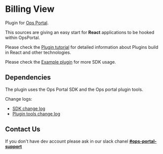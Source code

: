 # Billing View

Plugin for [Ops Portal](https://github.com/deliveryhero/dh-platform-ops-portal/blob/master/docs/ops-portal.md).

This sources are giving an easy start for **React** applications to be hooked within OpsPortal.

Please check the [Plugin tutorial](https://ops-portal-docs.deliveryhero.io/) for 
detailed information about Plugins build in React and other technologies.

Please check the [Example plugin](https://github.com/deliveryhero/dh-vt-ops-portal-hello-world-plugin) for more SDK usage. 

## Dependencies
The plugin uses the Ops Portal SDK and the Ops portal plugin tools.

Change logs:
- [SDK change log](https://github.com/deliveryhero/dh-platform-ops-portal/blob/master/js/opsportal/CHANGELOG.md)
- [Plugin tools change log](https://github.com/deliveryhero/dh-platform-ops-portal/blob/master/js/opsportal-plugin-tools/CHANGELOG.md)

## Contact Us
If you don't have dev account please ask in our slack chanel **[#ops-portal-support](https://deliveryhero.slack.com/archives/CRB13NWJY)**


